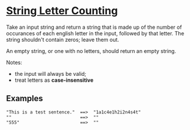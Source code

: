 # [String Letter Counting](https://www.codewars.com/kata/59e19a747905df23cb000024)
Take an input string and return a string that is made up of the number of occurances of each english letter in the input, followed by that letter. The string shouldn't contain zeros; leave them out.

An empty string, or one with no letters, should return an empty string.

Notes:

* the input will always be valid;
* treat letters as **case-insensitive**


## Examples

```
"This is a test sentence."  ==>  "1a1c4e1h2i2n4s4t"
""                          ==>  ""
"555"                       ==>  ""
```